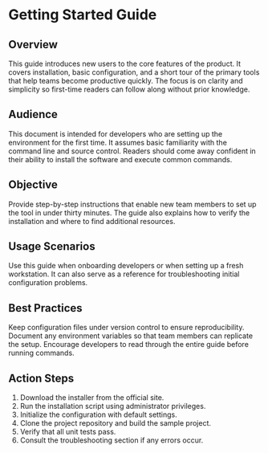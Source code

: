 # Getting Started Guide

## Overview
This guide introduces new users to the core features of the product. It covers installation, basic configuration, and a short tour of the primary tools that help teams become productive quickly. The focus is on clarity and simplicity so first-time readers can follow along without prior knowledge.

## Audience
This document is intended for developers who are setting up the environment for the first time. It assumes basic familiarity with the command line and source control. Readers should come away confident in their ability to install the software and execute common commands.

## Objective
Provide step-by-step instructions that enable new team members to set up the tool in under thirty minutes. The guide also explains how to verify the installation and where to find additional resources.

## Usage Scenarios
Use this guide when onboarding developers or when setting up a fresh workstation. It can also serve as a reference for troubleshooting initial configuration problems.

## Best Practices
Keep configuration files under version control to ensure reproducibility. Document any environment variables so that team members can replicate the setup. Encourage developers to read through the entire guide before running commands.

## Action Steps
1. Download the installer from the official site.
2. Run the installation script using administrator privileges.
3. Initialize the configuration with default settings.
4. Clone the project repository and build the sample project.
5. Verify that all unit tests pass.
6. Consult the troubleshooting section if any errors occur.
